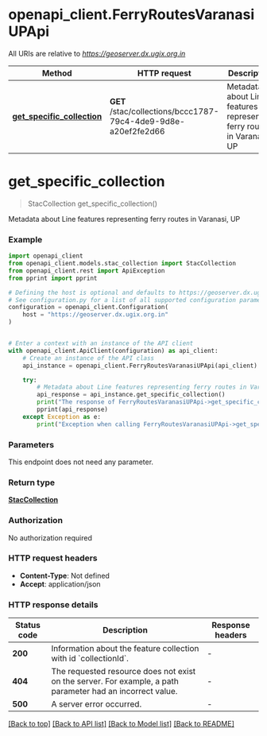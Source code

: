 # openapi_client.FerryRoutesVaranasiUPApi

All URIs are relative to *https://geoserver.dx.ugix.org.in*

Method | HTTP request | Description
------------- | ------------- | -------------
[**get_specific_collection**](FerryRoutesVaranasiUPApi.md#get_specific_collection) | **GET** /stac/collections/bccc1787-79c4-4de9-9d8e-a20ef2fe2d66 | Metadata about Line features representing ferry routes in Varanasi, UP


# **get_specific_collection**
> StacCollection get_specific_collection()

Metadata about Line features representing ferry routes in Varanasi, UP

### Example


```python
import openapi_client
from openapi_client.models.stac_collection import StacCollection
from openapi_client.rest import ApiException
from pprint import pprint

# Defining the host is optional and defaults to https://geoserver.dx.ugix.org.in
# See configuration.py for a list of all supported configuration parameters.
configuration = openapi_client.Configuration(
    host = "https://geoserver.dx.ugix.org.in"
)


# Enter a context with an instance of the API client
with openapi_client.ApiClient(configuration) as api_client:
    # Create an instance of the API class
    api_instance = openapi_client.FerryRoutesVaranasiUPApi(api_client)

    try:
        # Metadata about Line features representing ferry routes in Varanasi, UP
        api_response = api_instance.get_specific_collection()
        print("The response of FerryRoutesVaranasiUPApi->get_specific_collection:\n")
        pprint(api_response)
    except Exception as e:
        print("Exception when calling FerryRoutesVaranasiUPApi->get_specific_collection: %s\n" % e)
```



### Parameters

This endpoint does not need any parameter.

### Return type

[**StacCollection**](StacCollection.md)

### Authorization

No authorization required

### HTTP request headers

 - **Content-Type**: Not defined
 - **Accept**: application/json

### HTTP response details

| Status code | Description | Response headers |
|-------------|-------------|------------------|
**200** | Information about the feature collection with id &#x60;collectionId&#x60;. |  -  |
**404** | The requested resource does not exist on the server. For example, a path parameter had an incorrect value. |  -  |
**500** | A server error occurred. |  -  |

[[Back to top]](#) [[Back to API list]](../README.md#documentation-for-api-endpoints) [[Back to Model list]](../README.md#documentation-for-models) [[Back to README]](../README.md)

